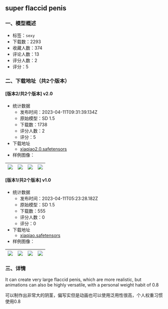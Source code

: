 ## super flaccid penis
### 一、模型概述

- 标签：`sexy`
- 下载数：2293
- 收藏人数：374
- 评论人数：13
- 评分人数：2
- 评分：5

### 二、下载地址（共2个版本）

#### [版本2/共2个版本] v2.0

- 统计数据
  - 发布时间：2023-04-11T09:31:39.134Z
  - 原始模型：SD 1.5
  - 下载数：1738
  - 评分人数：2
  - 评分：5
- 下载地址
  - [xiaqiao2.0.safetensors](https://civitai.com/api/download/models/42420)
- 样例图像：

| <img src="https://image.civitai.com/xG1nkqKTMzGDvpLrqFT7WA/5778398f-1c85-456a-b554-829236db5200/width=450/465664.jpeg" /> | <img src="https://image.civitai.com/xG1nkqKTMzGDvpLrqFT7WA/d4f803fc-458a-486e-1216-9e3bec4a9e00/width=450/466918.jpeg" /> | <img src="https://image.civitai.com/xG1nkqKTMzGDvpLrqFT7WA/a435e1ba-f871-48c3-8bb4-978e6db0ec00/width=450/466920.jpeg" /> | <img src="https://image.civitai.com/xG1nkqKTMzGDvpLrqFT7WA/b3444149-3ccc-4f21-3df1-9fa720c8d700/width=450/466921.jpeg" /> |
| ---- | ---- | ---- | ---- |

#### [版本1/共2个版本] v1.0

- 统计数据
  - 发布时间：2023-04-11T05:23:28.182Z
  - 原始模型：SD 1.5
  - 下载数：555
  - 评分人数：0
  - 评分：0
- 下载地址
  - [xiaqiao.safetensors](https://civitai.com/api/download/models/41371)
- 样例图像：

| <img src="https://image.civitai.com/xG1nkqKTMzGDvpLrqFT7WA/3731ffc3-4081-4563-b35b-ad648fc71b00/width=450/456187.jpeg" /> | <img src="https://image.civitai.com/xG1nkqKTMzGDvpLrqFT7WA/1c42f9e6-8148-4297-71fa-d573ab707200/width=450/456206.jpeg" /> | <img src="https://image.civitai.com/xG1nkqKTMzGDvpLrqFT7WA/ef2e4da3-e64c-4116-02e8-5772d9b7ef00/width=450/456198.jpeg" /> | <img src="https://image.civitai.com/xG1nkqKTMzGDvpLrqFT7WA/5db53282-5741-40eb-deec-26fc0c72f900/width=450/456199.jpeg" /> |
| ---- | ---- | ---- | ---- |


### 三、详情
<p>It can create very large flaccid penis, which are more realistic, but animations can also be highly versatile, with a personal weight habit of 0.8</p><p>可以制作出非常大的阴茎，偏写实但是动画也可以使用泛用性很高，个人权重习惯使用0.8</p>
